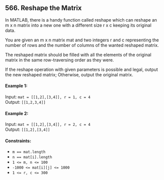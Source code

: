 ## 566. Reshape the Matrix

In MATLAB, there is a handy function called reshape which can reshape an m x n matrix into a new one with a different
size r x c keeping its original data.

You are given an m x n matrix mat and two integers r and c representing the number of rows and the number of columns of
the wanted reshaped matrix.

The reshaped matrix should be filled with all the elements of the original matrix in the same row-traversing order as
they were.

If the reshape operation with given parameters is possible and legal, output the new reshaped matrix; Otherwise, output
the original matrix.

#### Example 1:

Input: `mat = [[1,2],[3,4]], r = 1, c = 4`<br>
Output: `[[1,2,3,4]]`

#### Example 2:

Input: `mat = [[1,2],[3,4]], r = 2, c = 4`<br>
Output: `[[1,2],[3,4]]`

#### Constraints:

- `m == mat.length`
- `n == mat[i].length`
- `1 <= m, n <= 100`
- `-1000 <= mat[i][j] <= 1000`
- `1 <= r, c <= 300`
